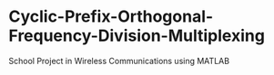 # Cyclic-Prefix-Orthogonal-Frequency-Division-Multiplexing
School Project in Wireless Communications using MATLAB
